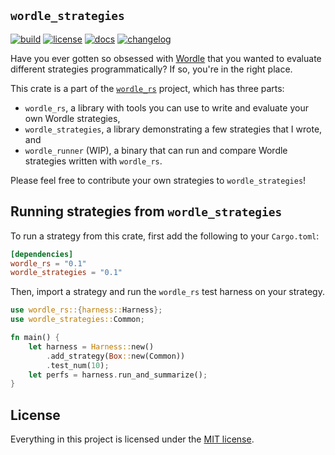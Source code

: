 `wordle_strategies`
-----------

[![build](https://github.com/cgm616/wordle_rs/actions/workflows/cargo.yml/badge.svg)](https://github.com/cgm616/wordle_rs/actions/workflows/cargo.yml)
[![license](https://img.shields.io/crates/l/wordle_strategies)](https://github.com/cgm616/wordle_rs/blob/master/LICENSE)
[![docs](https://img.shields.io/docsrs/wordle_strategies)](https://docs.rs/wordle_strategies/latest/wordle_strategies/)
[![changelog](https://img.shields.io/badge/changelog--blue)](https://github.com/cgm616/wordle_rs/blob/master/CHANGELOG.md)

Have you ever gotten so obsessed with [Wordle](https://www.powerlanguage.co.uk/wordle/) that you wanted to evaluate different strategies programmatically? If so, you're in the right place.

This crate is a part of the [`wordle_rs`](https://github.com/cgm616/wordle_rs) project, which has three parts:
- `wordle_rs`, a library with tools you can use to write and evaluate your own Wordle strategies,
- `wordle_strategies`, a library demonstrating a few strategies that I wrote, and
- `wordle_runner` (WIP), a binary that can run and compare Wordle strategies written with `wordle_rs`.

Please feel free to contribute your own strategies to `wordle_strategies`!

## Running strategies from `wordle_strategies`

To run a strategy from this crate, first add the following to your `Cargo.toml`:

```toml
[dependencies]
wordle_rs = "0.1"
wordle_strategies = "0.1"
```

Then, import a strategy and run the `wordle_rs` test harness on your strategy.

```rust
use wordle_rs::{harness::Harness};
use wordle_strategies::Common;

fn main() {
    let harness = Harness::new()
        .add_strategy(Box::new(Common))
        .test_num(10);
    let perfs = harness.run_and_summarize();
}
```

## License

Everything in this project is licensed under the [MIT license](../LICENSE).